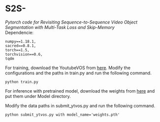 # S2S-
_Pytorch code for Revisiting Sequence-to-Sequence Video Object Segmentation with Multi-Task Loss and Skip-Memory_ <br /> 
Dependencie:
```
numpy==1.18.1,
sacred==0.8.1,
torch==1.5,
torchvision==0.6,
tqdm
```
For training, download the YoutubeVOS from [here](https://competitions.codalab.org/competitions/19544#participate-get_data).
Modify the configurations and the paths in train.py and run the following command.
```
python train.py
```
For inference with pretrained model, download the weights from [here](https://drive.google.com/open?id=16EeELoziIlucqExwtxn4eGVXD4mJpn-p) and put them under Model directory.

Modify the data paths in submit_ytvos.py and run the following command.

```
python submit_ytvos.py with model_name='weights.pth'
```
